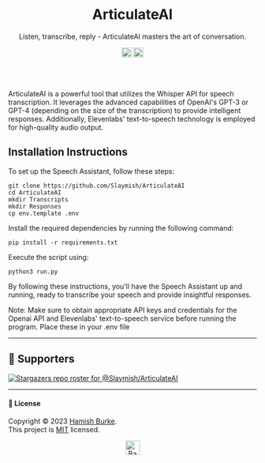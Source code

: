 <h1 align="center">ArticulateAI</h1>
<p align="center">Listen, transcribe, reply - ArticulateAI masters the art of conversation.</p>

<p align="center">
    <a href="https://github.com/Slaymish/ArticulateAI"><img src="http://randojs.com/images/2.3kb-shield.png" height="20"/></a>
    <a href="https://twitter.com/intent/tweet?text=Check%20out%20ArticulateAI,%20an%20exciting%20project%20on%20GitHub.&url=https://github.com/Slaymish/ArticulateAI&hashtags=AI,ArticulateAI,opensource,github,developers"><img src="http://randojs.com/images/tweetShield.svg" alt="Tweet" height="20"/></a>
</p><br/><br/>


ArticulateAI is a powerful tool that utilizes the Whisper API for speech transcription. It leverages the advanced capabilities of OpenAI's GPT-3 or GPT-4 (depending on the size of the transcription) to provide intelligent responses. Additionally, Elevenlabs' text-to-speech technology is employed for high-quality audio output.




## Installation Instructions
To set up the Speech Assistant, follow these steps:

```
git clone https://github.com/Slaymish/ArticulateAI
cd ArticulateAI
mkdir Transcripts
mkdir Responses
cp env.template .env
```

Install the required dependencies by running the following command:

```
pip install -r requirements.txt
```

Execute the script using:
```
python3 run.py
```

By following these instructions, you'll have the Speech Assistant up and running, ready to transcribe your speech and provide insightful responses.

Note: Make sure to obtain appropriate API keys and credentials for the Openai API and Elevenlabs' text-to-speech service before running the program. Place these in your .env file

***

## 👏 Supporters

[![Stargazers repo roster for @Slaymish/ArticulateAI](https://reporoster.com/stars/dark/Slaymish/ArticulateAI)](https://github.com/Slaymish/ArticulateAI/stargazers)


***
#### 📝 License

Copyright © 2023 [Hamish Burke](https://github.com/Slaymish). <br />
This project is [MIT](https://github.com/Slaymish/SpeechToSpeechAssistant/blob/main/LICENSE) licensed. 


<p align="center"><a href="https://github.com/Slaymish/ArticulateAI#"><img src="http://randojs.com/images/backToTopButtonTransparentBackground.png" alt="Back to top" height="29"/></a></p>
